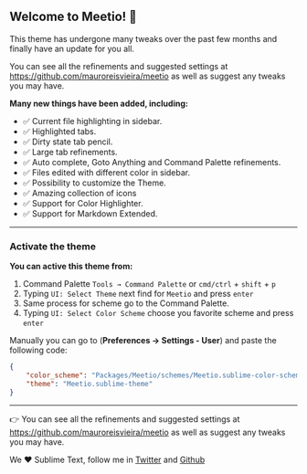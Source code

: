 ## Welcome to Meetio! 🎉

This theme has undergone many tweaks over the past few months and finally have an update for you all.

You can see all the refinements and suggested settings at https://github.com/mauroreisvieira/meetio
as well as suggest any tweaks you may have.

**Many new things have been added, including:**

- ✅ Current file highlighting in sidebar.
- ✅ Highlighted tabs.
- ✅ Dirty state tab pencil.
- ✅ Large tab refinements.
- ✅ Auto complete, Goto Anything and Command Palette refinements.
- ✅ Files edited with different color in sidebar.
- ✅ Possibility to customize the Theme.
- ✅ Amazing collection of icons
- ✅ Support for Color Highlighter.
- ✅ Support for Markdown Extended.

---

### Activate the theme

**You can active this theme from:**

1. Command Palette `Tools → Command Palette` or `cmd/ctrl` + `shift` + `p`
2. Typing `UI: Select Theme` next find for `Meetio` and press `enter`
3. Same process for scheme go to the Command Palette.
4. Typing `UI: Select Color Scheme` choose you favorite scheme and press `enter`

Manually you can go to (**Preferences → Settings - User**) and paste the following code:

```json
{
    "color_scheme": "Packages/Meetio/schemes/Meetio.sublime-color-scheme",
    "theme": "Meetio.sublime-theme"
}
```

---

👉 You can see all the refinements and suggested settings at https://github.com/mauroreisvieira/meetio
as well as suggest any tweaks you may have.

We ♥️ Sublime Text, follow me in [Twitter](https://twitter.com/mauroreisviera) and
[Github](https://github.com/mauroreisvieira/)

